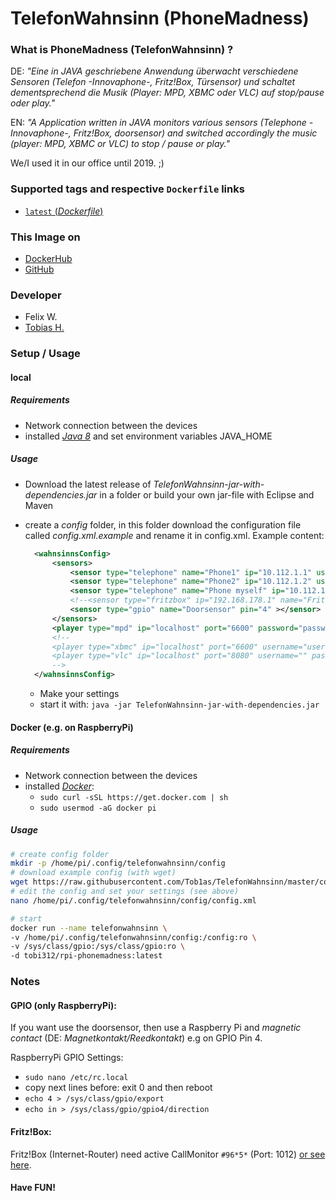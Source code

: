 # TelefonWahnsinn (PhoneMadness)

### What is PhoneMadness (TelefonWahnsinn) ?

DE: *"Eine in JAVA geschriebene Anwendung überwacht verschiedene Sensoren (Telefon -Innovaphone-, Fritz!Box, Türsensor) und schaltet dementsprechend die Musik (Player: MPD, XBMC oder VLC) auf stop/pause oder play."*

EN: *"A Application written in JAVA monitors various sensors (Telephone -Innovaphone-, Fritz!Box, doorsensor) and switched accordingly the music (player: MPD, XBMC or VLC) to stop / pause or play."*  

We/I used it in our office until 2019. ;)  

### Supported tags and respective `Dockerfile` links
-	[`latest` (*Dockerfile*)](https://github.com/Tob1as/TelefonWahnsinn/blob/master/alpine.Dockerfile)

### This Image on
* [DockerHub](https://hub.docker.com/r/tobi312/rpi-phonemadness)
* [GitHub](https://github.com/Tob1as/TelefonWahnsinn)

### Developer
* Felix W.
* [Tobias H.](https://github.com/Tob1as)

### Setup / Usage 

#### local

##### Requirements

* Network connection between the devices
* installed [*Java 8*](https://adoptium.net/temurin/releases/?version=8) and set environment variables JAVA_HOME

##### Usage

* Download the latest release of *TelefonWahnsinn-jar-with-dependencies.jar* in a folder or build your own jar-file with Eclipse and Maven 
* create a *config* folder, in this folder download the configuration file called *config.xml.example* and rename it in config.xml. Example content:
  ```xml
	<wahnsinnsConfig>
		<sensors>
			<sensor type="telephone" name="Phone1" ip="10.112.1.1" username="user" password="password" ></sensor>
			<sensor type="telephone" name="Phone2" ip="10.112.1.2" username="user" password="password" ></sensor>
			<sensor type="telephone" name="Phone myself" ip="10.112.1.3" username="user" password="password" ></sensor>
			<!--<sensor type="fritzbox" ip="192.168.178.1" name="FritzBox"></sensor>-->
			<sensor type="gpio" name="Doorsensor" pin="4" ></sensor>
		</sensors>
		<player type="mpd" ip="localhost" port="6600" password="password"></player>
		<!--
		<player type="xbmc" ip="localhost" port="6600" username="user" password="password"></player>
		<player type="vlc" ip="localhost" port="8080" username="" password="password"></player>
		-->
	</wahnsinnsConfig>
  ```
  
	* Make your settings
	* start it with: ``` java -jar TelefonWahnsinn-jar-with-dependencies.jar ```

#### Docker (e.g. on RaspberryPi)

##### Requirements

* Network connection between the devices
* installed [*Docker*](https://docs.docker.com/engine/install/):
	* ```sudo curl -sSL https://get.docker.com | sh```
	* ```sudo usermod -aG docker pi```

##### Usage

```sh
# create config folder
mkdir -p /home/pi/.config/telefonwahnsinn/config
# download example config (with wget)
wget https://raw.githubusercontent.com/Tob1as/TelefonWahnsinn/master/config/config.xml.example -O /home/pi/.config/telefonwahnsinn/config/config.xml
# edit the config and set your settings (see above)
nano /home/pi/.config/telefonwahnsinn/config/config.xml

# start
docker run --name telefonwahnsinn \
-v /home/pi/.config/telefonwahnsinn/config:/config:ro \
-v /sys/class/gpio:/sys/class/gpio:ro \
-d tobi312/rpi-phonemadness:latest
```

### Notes

#### GPIO (only RaspberryPi):

If you want use the doorsensor, then use a Raspberry Pi and *magnetic contact* (DE: *Magnetkontakt/Reedkontakt*) e.g on GPIO Pin 4.  

RaspberryPi GPIO Settings:
* ``` sudo nano /etc/rc.local ```
* copy next lines before: exit 0 and then reboot
* ``` echo 4 > /sys/class/gpio/export ```
* ``` echo in > /sys/class/gpio/gpio4/direction ```

#### Fritz!Box:

Fritz!Box (Internet-Router) need active CallMonitor ```#96*5*``` (Port: 1012) [or see here](https://www.janrufmonitor.de/ueberwachung-freischalten/).

#### Have FUN!
